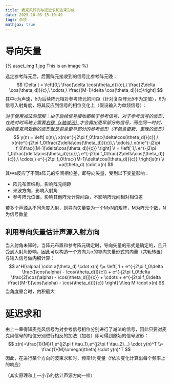 ```yaml
---
title: 麦克风阵列与延迟求和波束形成
date: 2025-10-05 15:10:49
tags: 杂项
mathjax: true
---
```


# 导向矢量

{% asset_img 1.jpg This is an image %} 

选定参考阵元后，后面阵元接收到的信号比参考阵元晚：
$$
\Delta t = \left[0,\ \frac{\delta \cos(\theta_d)}{c},\ \frac{2\delta \cos(\theta_d)}{c},\ \cdots,\ \frac{(M-1)\delta \cos(\theta_d)}{c}\right]
$$
其中c为声速，δ为后续阵元相对参考阵元的间距（针对复杂阵元δ不为定值），θ为信号入射角度，将其反应到信号的相位变化上（假设输入为单频信号）：

*对于使用减法的理解：由于后续信号接收都晚于参考信号，对于参考信号的波形，在绝对时间轴上需要<u>右移（x轴减法）</u>才会露出更早部分的信号，而在同一时刻，后续麦克风受到的波形就是包含更早部分的参考波形（不包含更新、更晚的波形）*
$$
y(n) = \left[ x(n),\ x(n)e^{-j2\pi f_0\frac{\delta\cos(\theta_d)}{c}},\ x(n)e^{-j2\pi f_0\frac{2\delta\cos(\theta_d)}{c}},\ \cdots,\ x(n)e^{-j2\pi f_0\frac{(M-1)\delta\cos(\theta_d)}{c}} \right]  \\ = \left[ 1,\ e^{-j2\pi f_0\frac{\delta\cos(\theta_d)}{c}},\ e^{-j2\pi f_0\frac{2\delta\cos(\theta_d)}{c}},\ \cdots,\ e^{-j2\pi f_0\frac{(M-1)\delta\cos(\theta_d)}{c}} \right]x(n) \\
=a(\theta_d) \cdot x(n)
$$
其中a反应了不同a阵元的空间相位差，即导向矢量，受到以下变量影响：

* 阵元布置结构，影响阵元间距
* 来波方向，影响入射角
* 参考阵元位置，影响其他阵元计算间距，不影响阵元间相对相位差

若多个声源从不同角度入射，则导向矢量变为一个MxN的矩阵，M为阵元个数，N为信号数量

## 利用导向矢量估计声源入射方向

当入射角未知时，当阵元布置和参考阵元确定时，导向矢量的形式是确定的，且只受到入射角影响，因此可以构造一个方向为α的导向矢量形式的向量（共轭转置）与输入信号做**内积**计算：
$$
a^H(\alpha) \cdot a(\theta_d) \cdot x(n) \\= \left[ 1 + e^{-j2\pi f_0\delta \frac{[\cos(\alpha) - \cos(\theta_d)]}{c}} + e^{-j2\pi f_0\delta \frac{2[\cos(\alpha) - \cos(\theta_d)]}{c}} + \cdots + e^{-j2\pi f_0\delta \frac{(M-1)[\cos(\alpha) - \cos(\theta_d)]}{c}} \right] \\\leq M \cdot x(n)
$$
当角度重合时，内积最大

# 延迟求和

由上一章得知麦克风信号为对参考信号相位分别进行了减法的信号，因此只要对麦克风信号的相位分别进行相反的加法（加权）即可得到原始的信号波形：
$$
z(n)=\frac{1}{M}(1,e^{j2\pi f \tau_1},e^{j2\pi f \tau_2}...) \cdot y(n)^T
\\= \frac{1}{M}\omega(\theta) \cdot y(n)^T
$$
因此，在进行某个方向的波束求和时，频率f为变量（f依次变化计算出每个频率上的响应）

（其实原理和上一小节的估计声源方向一样）
